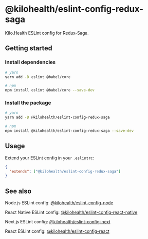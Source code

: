 # @kilohealth/eslint-config-redux-saga

Kilo.Health ESLint config for Redux-Saga.

## Getting started

### Install dependencies

```bash
# yarn
yarn add -D eslint @babel/core

# npm
npm install eslint @babel/core --save-dev
```

### Install the package

```bash
# yarn
yarn add -D @kilohealth/eslint-config-redux-saga

# npm
npm install @kilohealth/eslint-config-redux-saga --save-dev
```

## Usage

Extend your ESLint config in your `.eslintrc`:

```json
{
  "extends": ["@kilohealth/eslint-config-redux-saga"]
}
```

## See also

Node.js ESLint config:
[@kilohealth/eslint-config-node](https://npm.im/@kilohealth/eslint-config-node)

React Native ESLint config:
[@kilohealth/eslint-config-react-native](https://npm.im/@kilohealth/eslint-config-react-native)

Next.js ESLint config:
[@kilohealth/eslint-config-next](https://npm.im/@kilohealth/eslint-config-next)

React ESLint config:
[@kilohealth/eslint-config-react](https://npm.im/@kilohealth/eslint-config-react)
